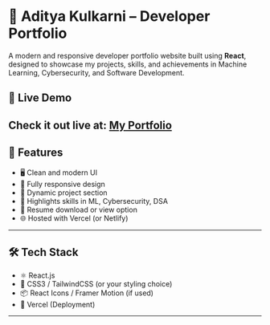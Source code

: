 # 💼 Aditya Kulkarni – Developer Portfolio

A modern and responsive developer portfolio website built using **React**, designed to showcase my projects, skills, and achievements in Machine Learning, Cybersecurity, and Software Development.

## 🔗 Live Demo
Check it out live at: [My Portfolio](https://portfolio-rho-one-deyst6b2pj.vercel.app/#home)
---

## 🚀 Features
- 🖥️ Clean and modern UI
- 📱 Fully responsive design
- 📂 Dynamic project section
- 🧠 Highlights skills in ML, Cybersecurity, DSA
- 📄 Resume download or view option
- 🌐 Hosted with Vercel (or Netlify)
---
## 🛠️ Tech Stack

- ⚛️ React.js
- 🎨 CSS3 / TailwindCSS (or your styling choice)
- 📦 React Icons / Framer Motion (if used)
- 🔧 Vercel (Deployment)
---
